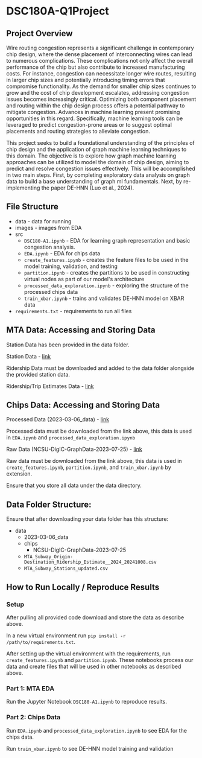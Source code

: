 # DSC180A-Q1Project

## Project Overview

Wire routing congestion represents a significant challenge in contemporary chip design,
where the dense placement of interconnecting wires can lead to numerous complications.
These complications not only affect the overall performance of the chip but also contribute to
increased manufacturing costs. For instance, congestion can necessitate longer wire routes,
resulting in larger chip sizes and potentially introducing timing errors that compromise
functionality. As the demand for smaller chip sizes continues to grow and the cost of chip
development escalates, addressing congestion issues becomes increasingly critical.
Optimizing both component placement and routing within the chip design process offers a
potential pathway to mitigate congestion. Advances in machine learning present promising
opportunities in this regard. Specifically, machine learning tools can be leveraged to predict
congestion-prone areas or to suggest optimal placements and routing strategies to alleviate
congestion.

This project seeks to build a foundational understanding of the principles of chip design
and the application of graph machine learning techniques to this domain. The objective is
to explore how graph machine learning approaches can be utilized to model the domain
of chip design, aiming to predict and resolve congestion issues effectively. This will be
accomplished in two main steps. First, by completing exploratory data analysis on graph
data to build a base understanding of graph ml fundamentals. Next, by re-implementing
the paper DE-HNN (Luo et al., 2024).

## File Structure
* data - data for running
* images - images from EDA
* src
  * ```DSC180-A1.ipynb``` - EDA for learning graph representation and basic congestion analysis.
  * ```EDA.ipynb``` - EDA for chips data
  * ```create_features.ipynb``` - creates the feature files to be used in the model training, validation, and testing
  * ```partition.ipynb``` - creates the partitions to be used in constructing virtual nodes as part of our model's architecture
  * ```processed_data_exploration.ipynb``` - exploring the structure of the processed chips data
  * ```train_xbar.ipynb``` - trains and validates DE-HNN model on XBAR data
* ```requirements.txt``` - requirements to run all files

## MTA Data: Accessing and Storing Data

Station Data has been provided in the data folder.

Station Data - [link](https://github.com/animeshbchowdhury/mta_subway_station/tree/main)

Ridership Data must be downloaded and added to the data folder alongside the provided station data.

Ridership/Trip Estimates Data - [link](https://drive.google.com/drive/folders/1fV47SWGv5_AFPR_gRfvK1ra1LfSFCgOw)

## Chips Data: Accessing and Storing Data

Processed Data (2023-03-06_data) - [link](https://zenodo.org/records/10795280?token=eyJhbGciOiJIUzUxMiJ9.eyJpZCI6Ijk5NjM2MzZiLTg0ZmUtNDI2My04OTQ3LTljMjA5ZjA3N2Y1OSIsImRhdGEiOnt9LCJyYW5kb20iOiJlYzFmMGJlZTU3MzE1OWMzOTU2MWZkYTE3MzY5ZjRjOCJ9.WifQFExjW1CAW0ahf3e5Qr0OV9c2cw9_RUbOXUsvRbnKlkApNZwVCL_VPRJvAve0MJDC0DDOSx_RLiTvBimr0w)

Processed data must be downloaded from the link above, this data is used in ```EDA.ipynb``` and ```processed_data_exploration.ipynb```

Raw Data (NCSU-DigIC-GraphData-2023-07-25) - [link](https://drive.google.com/file/d/1Scq35gvCQvIMrmthGs7MUhc8c1VZ8ZwN/view)

Raw data must be downloaded from the link above, this data is used in ```create_features.ipynb```, ```partition.ipynb```, and ```train_xbar.ipynb``` by extension.

Ensure that you store all data under the data directory.

## Data Folder Structure:

Ensure that after downloading your data folder has this structure:

* data
  * 2023-03-06_data
  * chips
    * NCSU-DigIC-GraphData-2023-07-25
  * ```MTA_Subway_Origin-Destination_Ridership_Estimate__2024_20241008.csv```
  * ```MTA_Subway_Stations_updated.csv```

## How to Run Locally / Reproduce Results

### Setup
After pulling all provided code download and store the data as describe above. 

In a new virtual environment run ```pip install -r /path/to/requirements.txt```.

After setting up the virtual environment with the requirements, run ```create_features.ipynb``` and ```partition.ipynb```. These notebooks process our data and create files that will be used in other notebooks as described above.

### Part 1: MTA EDA
Run the Jupyter Notebook ```DSC180-A1.ipynb``` to reproduce results.

### Part 2: Chips Data
Run ```EDA.ipynb``` and ```processed_data_exploration.ipynb``` to see EDA for the chips data.

Run ```train_xbar.ipynb``` to see DE-HNN model training and validation
